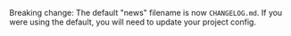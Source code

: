 Breaking change: The default "news" filename is now `CHANGELOG.md`. If you were using the default, you will need to update your project config.
